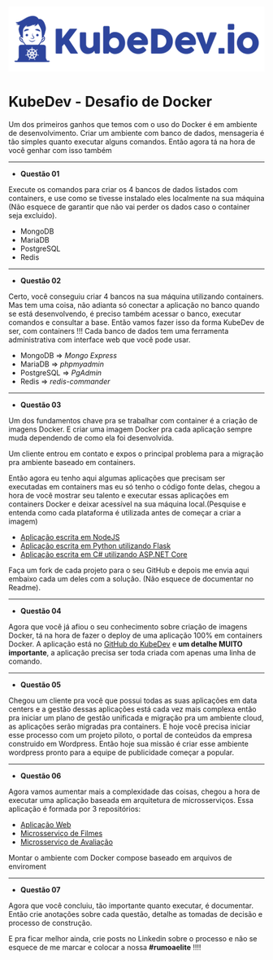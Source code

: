 ![image](img/kubdev.png)

# KubeDev - Desafio de Docker

Um dos primeiros ganhos que temos com o uso do Docker é em ambiente de
desenvolvimento. Criar um ambiente com banco de dados, mensageria é tão simples
quanto executar alguns comandos. Então agora tá na hora de você genhar com isso
também

---
- __Questão 01__

Execute os comandos para criar os 4 bancos de dados listados com containers, e use
como se tivesse instalado eles localmente na sua máquina (Não esquece de garantir
que não vai perder os dados caso o container seja excluido).

   - MongoDB
   - MariaDB
   - PostgreSQL
   - Redis

---
- __Questão 02__

Certo, você conseguiu criar 4 bancos na sua máquina utilizando containers. Mas tem
uma coisa, não adianta só conectar a aplicação no banco quando se está
desenvolvendo, é preciso também acessar o banco, executar comandos e consultar a
base. Então vamos fazer isso da forma KubeDev de ser, com containers !!! Cada banco
de dados tem uma ferramenta administrativa com interface web que você pode usar.

   - MongoDB ⇒ *Mongo Express*
   - MariaDB ⇒ *phpmyadmin*
   - PostgreSQL ⇒ *PgAdmin*
   - Redis ⇒ *redis-commander*

---
- __Questão 03__

Um dos fundamentos chave pra se trabalhar com container é a criação de imagens
Docker. E criar uma imagem Docker pra cada aplicação sempre muda dependendo de 
como ela foi desenvolvida. 

Um cliente entrou em contato e expos o principal problema para a migração pra 
ambiente baseado em containers.

Então agora eu tenho aqui algumas aplicações que precisam ser executadas em
containers mas eu só tenho o código fonte delas, chegou a hora de você mostrar seu
talento e executar essas aplicações em containers Docker e deixar acessível na sua
máquina local.(Pesquise e entenda como cada plataforma é utilizada antes de começar
a criar a imagem)

   - [Aplicação escrita em NodeJS](https://github.com/KubeDev/conversao-temperatura)
   - [Aplicação escrita em Python utilizando Flask](https://github.com/KubeDev/conversao-distancia)
   - [Aplicação escrita em C# utilizando ASP.NET Core](https://github.com/KubeDev/conversao-peso)

Faça um fork de cada projeto para o seu GitHub e depois me envia aqui embaixo cada
um deles com a solução. (Não esquece de documentar no Readme).

---
- __Questão 04__

Agora que você já afiou o seu conhecimento sobre criação de imagens Docker, tá na
hora de fazer o deploy de uma aplicação 100% em containers Docker. A aplicação está
no [GitHub do KubeDev](https://github.com/KubeDev/rotten-potatoes) e __um detalhe MUITO importante__, a aplicação precisa ser toda
criada com apenas uma linha de comando.

---
- __Questão 05__

Chegou um cliente pra você que possui todas as suas aplicações em data centers e a
gestão dessas aplicações está cada vez mais complexa então pra iniciar um plano de
gestão unificada e migração pra um ambiente cloud, as aplicações serão migradas pra
containers. E hoje você precisa iniciar esse processo com um projeto piloto, o portal de
conteúdos da empresa construido em Wordpress. Então hoje sua missão é criar esse
ambiente wordpress pronto para a equipe de publicidade começar a popular.

---
- __Questão 06__

Agora vamos aumentar mais a complexidade das coisas, chegou a hora de executar
uma aplicação baseada em arquitetura de microsserviços.
Essa aplicação é formada por 3 repositórios:

   - [Aplicação Web](https://github.com/KubeDev/rotten-potatoes-ms)
   - [Microsserviço de Filmes](https://github.com/KubeDev/movie)
   - [Microsserviço de Avaliação](https://github.com/KubeDev/review)

Montar o ambiente com Docker compose baseado em arquivos de enviroment

---
- __Questão 07__

Agora que você concluiu, tão importante quanto executar, é documentar. Então crie
anotações sobre cada questão, detalhe as tomadas de decisão e processo de
construção.

E pra ficar melhor ainda, crie posts no Linkedin sobre o processo e não se esquece de
me marcar e colocar a nossa __#rumoaelite__ !!!!
